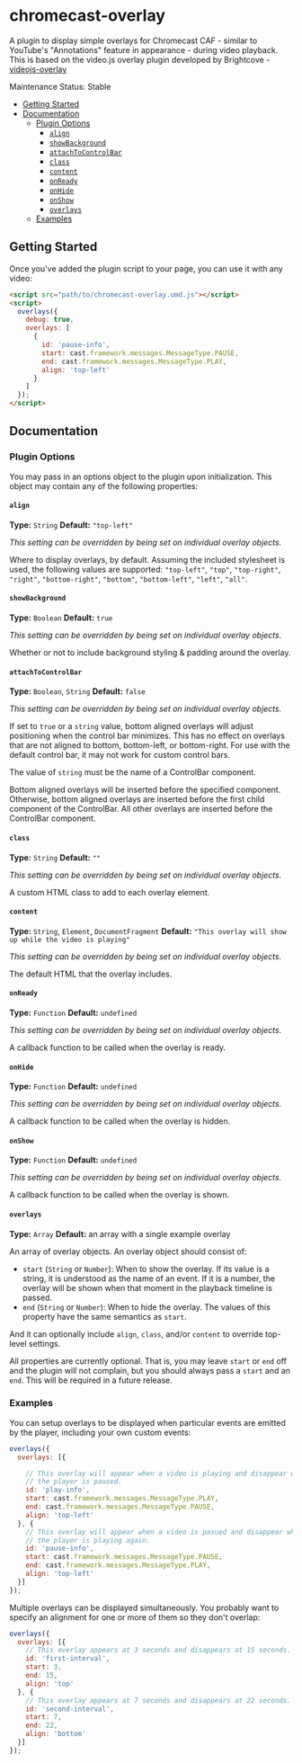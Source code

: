 # chromecast-overlay

A plugin to display simple overlays for Chromecast CAF - similar to YouTube's "Annotations" feature in appearance - during video playback.  This is based on the video.js overlay plugin developed by Brightcove - [videojs-overlay](https://github.com/brightcove/videojs-overlay)


Maintenance Status: Stable

<!-- START doctoc generated TOC please keep comment here to allow auto update -->
<!-- DON'T EDIT THIS SECTION, INSTEAD RE-RUN doctoc TO UPDATE -->


- [Getting Started](#getting-started)
- [Documentation](#documentation)
  - [Plugin Options](#plugin-options)
    - [`align`](#align)
    - [`showBackground`](#showbackground)
    - [`attachToControlBar`](#attachtocontrolbar)
    - [`class`](#class)
    - [`content`](#content)
    - [`onReady`](#onready)
    - [`onHide`](#onhide)
    - [`onShow`](#onshow)
    - [`overlays`](#overlays)
  - [Examples](#examples)

<!-- END doctoc generated TOC please keep comment here to allow auto update -->


## Getting Started

Once you've added the plugin script to your page, you can use it with any video:

```html
<script src="path/to/chromecast-overlay.umd.js"></script>
<script>
  overlays({
    debug: true,
    overlays: [
      {
        id: 'pause-info',
        start: cast.framework.messages.MessageType.PAUSE,
        end: cast.framework.messages.MessageType.PLAY,
        align: 'top-left'
      }
    ]
  });
</script>
```

## Documentation

### Plugin Options

You may pass in an options object to the plugin upon initialization. This
object may contain any of the following properties:

#### `align`

__Type:__ `String`
__Default:__ `"top-left"`

_This setting can be overridden by being set on individual overlay objects._

Where to display overlays, by default. Assuming the included stylesheet is used, the following values are supported: `"top-left"`, `"top"`, `"top-right"`, `"right"`, `"bottom-right"`, `"bottom"`, `"bottom-left"`, `"left"`, `"all"`.

#### `showBackground`

__Type:__ `Boolean`
__Default:__ `true`

_This setting can be overridden by being set on individual overlay objects._

Whether or not to include background styling & padding around the overlay.

#### `attachToControlBar`

__Type:__ `Boolean`, `String`
__Default:__ `false`

_This setting can be overridden by being set on individual overlay objects._

If set to `true` or a `string` value, bottom aligned overlays will adjust positioning when the control bar minimizes. This has no effect on overlays that are not aligned to bottom, bottom-left, or bottom-right. For use with the default control bar, it may not work for custom control bars.

The value of `string` must be the name of a ControlBar component.

Bottom aligned overlays will be inserted before the specified component. Otherwise, bottom aligned overlays are inserted before the first child component of the ControlBar. All other overlays are inserted before the ControlBar component.

#### `class`

__Type:__ `String`
__Default:__ `""`

_This setting can be overridden by being set on individual overlay objects._

A custom HTML class to add to each overlay element.

#### `content`

__Type:__ `String`, `Element`, `DocumentFragment`
__Default:__ `"This overlay will show up while the video is playing"`

_This setting can be overridden by being set on individual overlay objects._

The default HTML that the overlay includes.

#### `onReady`

__Type:__ `Function`
__Default:__ `undefined`

_This setting can be overridden by being set on individual overlay objects._

A callback function to be called when the overlay is ready.

#### `onHide`

__Type:__ `Function`
__Default:__ `undefined`

_This setting can be overridden by being set on individual overlay objects._

A callback function to be called when the overlay is hidden.

#### `onShow`

__Type:__ `Function`
__Default:__ `undefined`

_This setting can be overridden by being set on individual overlay objects._

A callback function to be called when the overlay is shown.

#### `overlays`

__Type:__ `Array`
__Default:__ an array with a single example overlay

An array of overlay objects. An overlay object should consist of:

- `start` (`String` or `Number`): When to show the overlay. If its value is a string, it is understood as the name of an event. If it is a number, the overlay will be shown when that moment in the playback timeline is passed.
- `end` (`String` or `Number`): When to hide the overlay. The values of this property have the same semantics as `start`.

And it can optionally include `align`, `class`, and/or `content` to override top-level settings.

All properties are currently optional. That is, you may leave `start` or `end` off and the plugin will not complain, but you should always pass a `start` and an `end`. This will be required in a future release.

### Examples

You can setup overlays to be displayed when particular events are emitted by the player, including your own custom events:

```js
overlays({
  overlays: [{

    // This overlay will appear when a video is playing and disappear when
    // the player is paused.
    id: 'play-info',
    start: cast.framework.messages.MessageType.PLAY,
    end: cast.framework.messages.MessageType.PAUSE,
    align: 'top-left'
  }, {
    // This overlay will appear when a video is pasued and disappear when
    // the player is playing again.
    id: 'pause-info',
    start: cast.framework.messages.MessageType.PAUSE,
    end: cast.framework.messages.MessageType.PLAY,
    align: 'top-left'
  }]
});
```

Multiple overlays can be displayed simultaneously. You probably want to specify an alignment for one or more of them so they don't overlap:

```js
overlays({
  overlays: [{
    // This overlay appears at 3 seconds and disappears at 15 seconds.
    id: 'first-interval',
    start: 3,
    end: 15,
    align: 'top'
  }, {
    // This overlay appears at 7 seconds and disappears at 22 seconds.
    id: 'second-interval',
    start: 7,
    end: 22,
    align: 'bottom'
  }]
});
```
